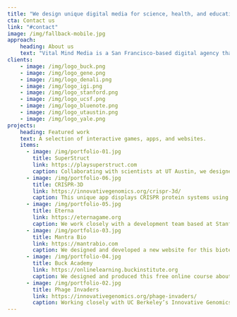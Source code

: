 ```yaml
---
title: "We design unique digital media for science, health, and education."
cta: Contact us
link: "#contact"
image: /img/fallback-mobile.jpg
approach:
    heading: About us
    text: "Vital Mind Media is a San Francisco-based digital agency that collaborates with leading researchers and communications teams in academia and the biotech industry to create digital media which engages people through storytelling and experience design. We are designers, developers, writers, researchers, scientists, strategists, and multimedia production experts with decades of experience in science communication."
clients: 
    - image: /img/logo_buck.png
    - image: /img/logo_gene.png
    - image: /img/logo_denali.png
    - image: /img/logo_igi.png
    - image: /img/logo_stanford.png
    - image: /img/logo_ucsf.png
    - image: /img/logo_bluenote.png
    - image: /img/logo_utaustin.png
    - image: /img/logo_yale.png
projects:
    heading: Featured work
    text: A selection of interactive games, apps, and websites.
    items:
      - image: /img/portfolio-01.jpg
        title: SuperStruct
        link: https://playsuperstruct.com
        caption: Collaborating with scientists at UT Austin, we designed and produced this new citizen science game which challenges players to fit 3D models of proteins together to form protein complexes. Players then share their solutions with researchers to collectively find the optimal configuration. Each puzzle represents a different biological mechanism important to human health.
      - image: /img/portfolio-06.jpg
        title: CRISPR-3D
        link: https://innovativegenomics.org/crispr-3d/
        caption: This unique app displays CRISPR protein systems using augmented reality to allow students, educators, and scientists to investigate the 3D structure of these increasingly important but often complex biological mechanisms. The app includes a feature that displays 3D models using custom playing cards designed by the Innovative Genomics Institute.
      - image: /img/portfolio-05.jpg
        title: Eterna
        link: https://eternagame.org
        caption: We work closely with a development team based at Stanford University to manage the design and development of this citizen science game which challenges players to create RNA molecules for medical research by solving Sudoku-like puzzles. The RNAs are synthesized and tested at a lab at Stanford, and the data is returned to players so they can iterate on their own - and each other’s - designs.
      - image: /img/portfolio-03.jpg
        title: Mantra Bio
        link: https://mantrabio.com
        caption: We designed and developed a new website for this biotech startup focused on exosome therapeutics, including an explainer video and a unique design language.
      - image: /img/portfolio-04.jpg
        title: Buck Academy
        link: https://onlinelearning.buckinstitute.org
        caption: We designed and produced this free online course about the biology of aging from the Buck Institute. The web-based course includes video, slideshows, animations, and interactive exercises to engage students in understanding the relationship between aging and disease, as well as information on how to avoid illness as we age.
      - image: /img/portfolio-02.jpg
        title: Phage Invaders
        link: https://innovativegenomics.org/phage-invaders/
        caption: Working closely with UC Berkeley’s Innovative Genomics Institute, we designed and produced this mobile game which teaches kids (and adults!) about CRISPR gene editing. Players defend their bacterial cellular home from invading viral phages by cutting injected viral DNA before it can make more phages.
---
```


